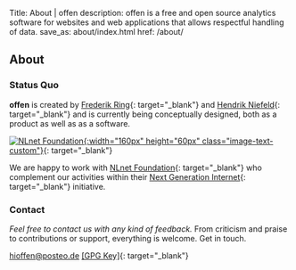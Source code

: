Title: About | offen
description: offen is a free and open source analytics software for websites and web applications that allows respectful handling of data.
save_as: about/index.html
href: /about/

## About


### Status Quo

__offen__ is created by [Frederik Ring][frederik-ring]{: target="_blank"} and [Hendrik Niefeld][hendrik-niefeld]{: target="_blank"} and is currently being conceptually designed, both as a product as well as as a software.

[hendrik-niefeld]: http://niefeld.com/
[frederik-ring]: https://www.frederikring.com/

[![NLnet Foundation](/theme/images/nlnet-logo.svg){:width="160px" height="60px" class="image-text-custom"}](https://nlnet.nl/){: target="_blank"}

We are happy to work with [NLnet Foundation][nlnet-foundation]{: target="_blank"} who complement our activities within their [Next Generation Internet][next-generation-internet]{: target="_blank"} initiative.

[nlnet-foundation]: https://nlnet.nl/
[next-generation-internet]: https://nlnet.nl/NGI/

### Contact

*Feel free to contact us with any kind of feedback.* From criticism and praise to contributions or support, everything is welcome. Get in touch.

[hioffen@posteo.de](mailto:hioffen@posteo.de) [[GPG Key]](/theme/74B041E23DB29D552644CEB1B18C633D6967FE3F.asc){: target="_blank"} 
